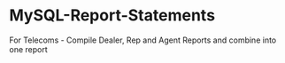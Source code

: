 # MySQL-Report-Statements
For Telecoms - Compile Dealer, Rep and Agent Reports and combine into one report
